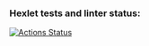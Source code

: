 ### Hexlet tests and linter status:
[![Actions Status](https://github.com/ya-makariy/java-project-lvl2/workflows/hexlet-check/badge.svg)](https://github.com/ya-makariy/java-project-lvl2/actions)